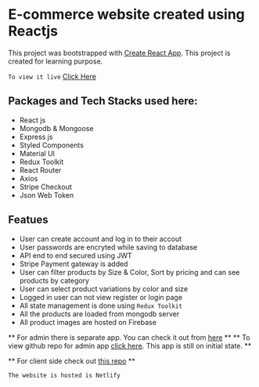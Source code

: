# E-commerce website created using Reactjs

This project was bootstrapped with [Create React App](https://github.com/facebook/create-react-app).
This project is created for learning purpose.

`To view it live` [Click Here](https://shopr-client.netlify.app/)

## Packages and Tech Stacks used here:

- React js
- Mongodb & Mongoose
- Express js
- Styled Components
- Material UI
- Redux Toolkit
- React Router
- Axios
- Stripe Checkout
- Json Web Token

## Featues

- User can create account and log in to their accout
- User passwords are encryted while saving to database
- API end to end secured using JWT
- Stripe Payment gateway is added
- User can filter products by Size & Color, Sort by pricing and can see products by category
- User can select product variations by color and size
- Logged in user can not view register or login page
- All state management is done using `Redux Toolkit`
- All the products are loaded from mongodb server
- All product images are hosted on Firebase

** For admin there is separate app. You can check it out from [here](https://shopr-admin.netlify.app/) **
** To view github repo for admin app [click here](https://github.com/mohaymenrafi/shopr-admin). This app is still on initial state. **

** For client side check out [this repo](https://github.com/mohaymenrafi/shopr-server) **

`The website is hosted is Netlify`
